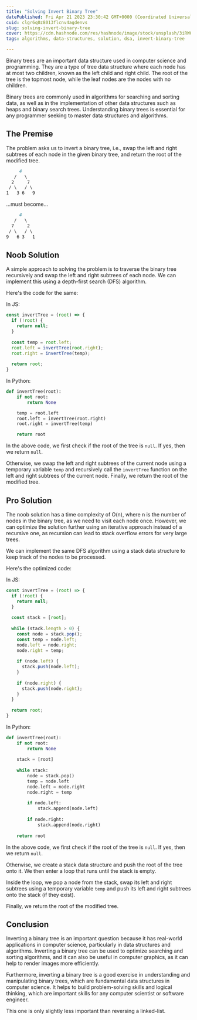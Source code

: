 ```yaml
---
title: "Solving Invert Binary Tree"
datePublished: Fri Apr 21 2023 23:30:42 GMT+0000 (Coordinated Universal Time)
cuid: clgr6q0z8013flcnv4agdenvs
slug: solving-invert-binary-tree
cover: https://cdn.hashnode.com/res/hashnode/image/stock/unsplash/3iRWO-CQx2w/upload/02bcd91af0b615bc490525369b32c81c.jpeg
tags: algorithms, data-structures, solution, dsa, invert-binary-tree

---
```


Binary trees are an important data structure used in computer science and programming. They are a type of tree data structure where each node has at most two children, known as the left child and right child. The root of the tree is the topmost node, while the leaf nodes are the nodes with no children.

Binary trees are commonly used in algorithms for searching and sorting data, as well as in the implementation of other data structures such as heaps and binary search trees. Understanding binary trees is essential for any programmer seeking to master data structures and algorithms.

## The Premise

The problem asks us to invert a binary tree, i.e., swap the left and right subtrees of each node in the given binary tree, and return the root of the modified tree.

```markdown
     4
   /   \
  2     7
 / \   / \
1   3 6   9
```

...must become...

```markdown
     4
   /   \
  7     2
 / \   / \
9   6 3   1
```

## Noob Solution

A simple approach to solving the problem is to traverse the binary tree recursively and swap the left and right subtrees of each node. We can implement this using a depth-first search (DFS) algorithm.

Here's the code for the same:

In JS:

```javascript
const invertTree = (root) => {
  if (!root) {
    return null;
  }
  
  const temp = root.left;
  root.left = invertTree(root.right);
  root.right = invertTree(temp);
 
  return root;
}
```

In Python:

```python
def invertTree(root):
    if not root:
        return None

    temp = root.left
    root.left = invertTree(root.right)
    root.right = invertTree(temp)

    return root
```

In the above code, we first check if the root of the tree is `null`. If yes, then we return `null`.

Otherwise, we swap the left and right subtrees of the current node using a temporary variable `temp` and recursively call the `invertTree` function on the left and right subtrees of the current node. Finally, we return the root of the modified tree.

## Pro Solution

The noob solution has a time complexity of O(n), where n is the number of nodes in the binary tree, as we need to visit each node once. However, we can optimize the solution further using an iterative approach instead of a recursive one, as recursion can lead to stack overflow errors for very large trees.

We can implement the same DFS algorithm using a stack data structure to keep track of the nodes to be processed.

Here's the optimized code:

In JS:

```javascript
const invertTree = (root) => {
  if (!root) {
    return null;
  }
  
  const stack = [root];
  
  while (stack.length > 0) {
    const node = stack.pop();
    const temp = node.left;
    node.left = node.right;
    node.right = temp;
    
    if (node.left) {
      stack.push(node.left);
    }
    
    if (node.right) {
      stack.push(node.right);
    }
  }
  
  return root;
}
```

In Python:

```python
def invertTree(root):
    if not root:
        return None
    
    stack = [root]
    
    while stack:
        node = stack.pop()
        temp = node.left
        node.left = node.right
        node.right = temp
        
        if node.left:
            stack.append(node.left)
        
        if node.right:
            stack.append(node.right)
    
    return root
```

In the above code, we first check if the root of the tree is `null`. If yes, then we return `null`.

Otherwise, we create a stack data structure and push the root of the tree onto it. We then enter a loop that runs until the stack is empty.

Inside the loop, we pop a node from the stack, swap its left and right subtrees using a temporary variable `temp` and push its left and right subtrees onto the stack (if they exist).

Finally, we return the root of the modified tree.

## Conclusion

Inverting a binary tree is an important question because it has real-world applications in computer science, particularly in data structures and algorithms. Inverting a binary tree can be used to optimize searching and sorting algorithms, and it can also be useful in computer graphics, as it can help to render images more efficiently.

Furthermore, inverting a binary tree is a good exercise in understanding and manipulating binary trees, which are fundamental data structures in computer science. It helps to build problem-solving skills and logical thinking, which are important skills for any computer scientist or software engineer.

This one is only slightly less important than reversing a linked-list.